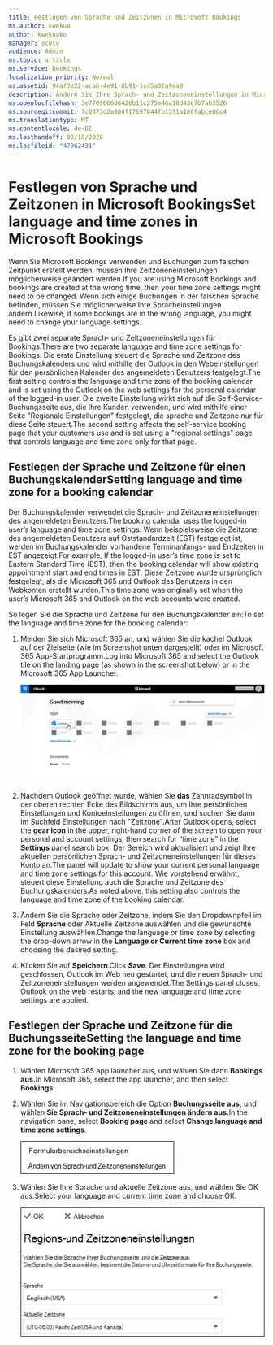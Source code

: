 ```yaml
---
title: Festlegen von Sprache und Zeitzonen in Microsoft Bookings
ms.author: kwekua
author: kwekuako
manager: scotv
audience: Admin
ms.topic: article
ms.service: bookings
localization_priority: Normal
ms.assetid: 94af3e22-aca6-4e91-8b91-1cd5a02a9ea8
description: Ändern Sie Ihre Sprach- und Zeitzoneneinstellungen in Microsoft Bookings. Wenn Buchungen zum falschen Zeitpunkt erstellt werden, wird Bookings möglicherweise für die falsche Zeitzone festgelegt.
ms.openlocfilehash: 3e7709666d6426b11c275e46a18d43e7b7ab3526
ms.sourcegitcommit: 7c0873d2a804f17697844fb13f1a100fabce86c4
ms.translationtype: MT
ms.contentlocale: de-DE
ms.lasthandoff: 09/18/2020
ms.locfileid: "47962431"
---
```

# <a name="set-language-and-time-zones-in-microsoft-bookings"></a><span data-ttu-id="014fc-104">Festlegen von Sprache und Zeitzonen in Microsoft Bookings</span><span class="sxs-lookup"><span data-stu-id="014fc-104">Set language and time zones in Microsoft Bookings</span></span>

<span data-ttu-id="014fc-105">Wenn Sie Microsoft Bookings verwenden und Buchungen zum falschen Zeitpunkt erstellt werden, müssen Ihre Zeitzoneneinstellungen möglicherweise geändert werden.</span><span class="sxs-lookup"><span data-stu-id="014fc-105">If you are using Microsoft Bookings and bookings are created at the wrong time, then your time zone settings might need to be changed.</span></span> <span data-ttu-id="014fc-106">Wenn sich einige Buchungen in der falschen Sprache befinden, müssen Sie möglicherweise Ihre Spracheinstellungen ändern.</span><span class="sxs-lookup"><span data-stu-id="014fc-106">Likewise, if some bookings are in the wrong language, you might need to change your language settings.</span></span>

<span data-ttu-id="014fc-107">Es gibt zwei separate Sprach- und Zeitzoneneinstellungen für Bookings.</span><span class="sxs-lookup"><span data-stu-id="014fc-107">There are two separate language and time zone settings for Bookings.</span></span> <span data-ttu-id="014fc-108">Die erste Einstellung steuert die Sprache und Zeitzone des Buchungskalenders und wird mithilfe der Outlook in den Webeinstellungen für den persönlichen Kalender des angemeldeten Benutzers festgelegt.</span><span class="sxs-lookup"><span data-stu-id="014fc-108">The first setting controls the language and time zone of the booking calendar and is set using the Outlook on the web settings for the personal calendar of the logged-in user.</span></span> <span data-ttu-id="014fc-109">Die zweite Einstellung wirkt sich auf die Self-Service-Buchungsseite aus, die Ihre Kunden verwenden, und wird mithilfe einer Seite "Regionale Einstellungen" festgelegt, die sprache und Zeitzone nur für diese Seite steuert.</span><span class="sxs-lookup"><span data-stu-id="014fc-109">The second setting affects the self-service booking page that your customers use and is set using a "regional settings" page that controls language and time zone only for that page.</span></span>

## <a name="setting-language-and-time-zone-for-a-booking-calendar"></a><span data-ttu-id="014fc-110">Festlegen der Sprache und Zeitzone für einen Buchungskalender</span><span class="sxs-lookup"><span data-stu-id="014fc-110">Setting language and time zone for a booking calendar</span></span>

<span data-ttu-id="014fc-111">Der Buchungskalender verwendet die Sprach- und Zeitzoneneinstellungen des angemeldeten Benutzers.</span><span class="sxs-lookup"><span data-stu-id="014fc-111">The booking calendar uses the logged-in user’s language and time zone settings.</span></span> <span data-ttu-id="014fc-112">Wenn beispielsweise die Zeitzone des angemeldeten Benutzers auf Oststandardzeit (EST) festgelegt ist, werden im Buchungskalender vorhandene Terminanfangs- und Endzeiten in EST angezeigt.</span><span class="sxs-lookup"><span data-stu-id="014fc-112">For example, If the logged-in user’s time zone is set to Eastern Standard Time (EST), then the booking calendar will show existing appointment start and end times in EST.</span></span> <span data-ttu-id="014fc-113">Diese Zeitzone wurde ursprünglich festgelegt, als die Microsoft 365 und Outlook des Benutzers in den Webkonten erstellt wurden.</span><span class="sxs-lookup"><span data-stu-id="014fc-113">This time zone was originally set when the user’s Microsoft 365 and Outlook on the web accounts were created.</span></span>

<span data-ttu-id="014fc-114">So legen Sie die Sprache und Zeitzone für den Buchungskalender ein:</span><span class="sxs-lookup"><span data-stu-id="014fc-114">To set the language and time zone for the booking calendar:</span></span>

1. <span data-ttu-id="014fc-115">Melden Sie sich Microsoft 365 an, und wählen Sie die kachel Outlook auf der Zielseite (wie im Screenshot unten dargestellt) oder im Microsoft 365 App-Startprogramm.</span><span class="sxs-lookup"><span data-stu-id="014fc-115">Log into Microsoft 365 and select the Outlook tile on the landing page (as shown in the screenshot below) or in the Microsoft 365 App Launcher.</span></span>

   ![Abbildung der Outlook Kachel auf Microsoft 365 Zielseite](../media/bookings-outlook-tile.png)

1. <span data-ttu-id="014fc-117">Nachdem Outlook geöffnet wurde, wählen Sie **das** Zahnradsymbol in der oberen rechten Ecke des Bildschirms aus, um Ihre  persönlichen Einstellungen und Kontoeinstellungen zu öffnen, und suchen Sie dann im Suchfeld Einstellungen nach "Zeitzone".</span><span class="sxs-lookup"><span data-stu-id="014fc-117">After Outlook opens, select the **gear icon** in the upper, right-hand corner of the screen to open your personal and account settings, then search for “time zone” in the **Settings** panel search box.</span></span> <span data-ttu-id="014fc-118">Der Bereich wird aktualisiert und zeigt Ihre aktuellen persönlichen Sprach- und Zeitzoneneinstellungen für dieses Konto an.</span><span class="sxs-lookup"><span data-stu-id="014fc-118">The panel will update to show your current personal language and time zone settings for this account.</span></span> <span data-ttu-id="014fc-119">Wie vorstehend erwähnt, steuert diese Einstellung auch die Sprache und Zeitzone des Buchungskalenders.</span><span class="sxs-lookup"><span data-stu-id="014fc-119">As noted above, this setting also controls the language and time zone of the booking calendar.</span></span>

1. <span data-ttu-id="014fc-120">Ändern Sie die Sprache oder Zeitzone, indem Sie den Dropdownpfeil im Feld **Sprache** oder Aktuelle Zeitzone auswählen und die gewünschte Einstellung auswählen.</span><span class="sxs-lookup"><span data-stu-id="014fc-120">Change the language or time zone by selecting the drop-down arrow in the **Language or Current time zone** box and choosing the desired setting.</span></span>

1. <span data-ttu-id="014fc-121">Klicken Sie auf **Speichern**.</span><span class="sxs-lookup"><span data-stu-id="014fc-121">Click **Save**.</span></span> <span data-ttu-id="014fc-122">Der Einstellungen wird geschlossen, Outlook im Web neu gestartet, und die neuen Sprach- und Zeitzoneneinstellungen werden angewendet.</span><span class="sxs-lookup"><span data-stu-id="014fc-122">The Settings panel closes, Outlook on the web restarts, and the new language and time zone settings are applied.</span></span>

## <a name="setting-the-language-and-time-zone-for-the-booking-page"></a><span data-ttu-id="014fc-123">Festlegen der Sprache und Zeitzone für die Buchungsseite</span><span class="sxs-lookup"><span data-stu-id="014fc-123">Setting the language and time zone for the booking page</span></span>

1. <span data-ttu-id="014fc-124">Wählen Microsoft 365 app launcher aus, und wählen Sie dann **Bookings aus.**</span><span class="sxs-lookup"><span data-stu-id="014fc-124">In Microsoft 365, select the app launcher, and then select **Bookings**.</span></span>

1. <span data-ttu-id="014fc-125">Wählen Sie im Navigationsbereich die Option **Buchungsseite aus,** und wählen **Sie Sprach- und Zeitzoneneinstellungen ändern aus.**</span><span class="sxs-lookup"><span data-stu-id="014fc-125">In the navigation pane, select **Booking page** and select **Change language and time zone settings**.</span></span>

   ![Screenshot: Link sprach- und zeitzoneneinstellungen ändern](../media/bookings-region-language-timezone-settings.png)

1. <span data-ttu-id="014fc-127">Wählen Sie Ihre Sprache und aktuelle Zeitzone aus, und wählen Sie OK aus.</span><span class="sxs-lookup"><span data-stu-id="014fc-127">Select your language and current time zone and choose OK.</span></span>

   ![Screenshot: Sprach- und Zeitzoneneinstellungen](../media/bookings-region-timezone-settings.png)
